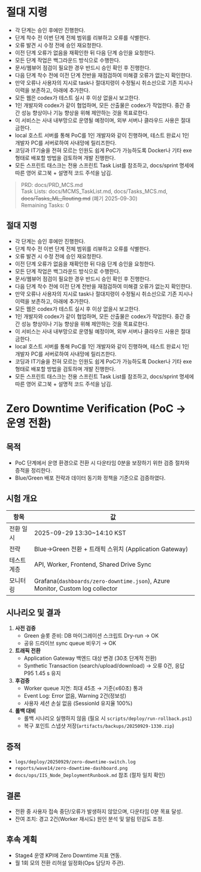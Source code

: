 # 절대 지령
- 각 단계는 승인 후에만 진행한다.
- 단계 착수 전 이번 단계 전체 범위를 리뷰하고 오류를 식별한다.
- 오류 발견 시 수정 전에 승인 재요청한다.
- 이전 단계 오류가 없음을 재확인한 뒤 다음 단계 승인을 요청한다.
- 모든 단계 작업은 백그라운드 방식으로 수행한다.
- 문서/웹뷰어 점검이 필요한 경우 반드시 승인 확인 후 진행한다.
- 다음 단계 착수 전에 이전 단계 전반을 재점검하여 미해결 오류가 없는지 확인한다.
- 만약 오류나 사용자의 지시로 task나 절대지령이 수정될시 취소선으로 기존 지시나 이력을 보존하고, 아래에 추가한다.
- 모든 웹은 codex가 테스트 실시 후 이상 없을시 보고한다.
- 1인 개발자와 codex가 같이 협업하며, 모든 산출물은 codex가 작업한다. 중간 중간 성능 향상이나 기능 향상을 위해 제안하는 것을 목표로한다.
- 이 서비스는 사내 내부망으로 운영될 예정이며, 외부 서버나 클라우드 사용은 절대 금한다.
- local 호스트 서버를 통해 PoC를 1인 개발자와 같이 진행하며, 테스트 완료시 1인 개발자 PC를 서버로하여 사내망에 릴리즈한다.
- 코딩과 IT기술을 전혀 모르는 인원도 쉽게 PoC가 가능하도록 Docker나 기타 exe 형태로 배포할 방법을 검토하며 개발 진행한다.
- 모든 스프린트 태스크는 전용 스프린트 Task List를 참조하고, docs/sprint 명세에 따른 영어 로그북 + 설명적 코드 주석을 남김.

> PRD: docs/PRD_MCS.md  
> Task Lists: docs/MCMS_TaskList.md, docs/Tasks_MCS.md, ~~docs/Tasks_ML_Routing.md~~ (폐기 2025-09-30)  
> Remaining Tasks: 0

## 절대 지령
- 각 단계는 승인 후에만 진행한다.
- 단계 착수 전 이번 단계 전체 범위를 리뷰하고 오류를 식별한다.
- 오류 발견 시 수정 전에 승인 재요청한다.
- 이전 단계 오류가 없음을 재확인한 뒤 다음 단계 승인을 요청한다.
- 모든 단계 작업은 백그라운드 방식으로 수행한다.
- 문서/웹뷰어 점검이 필요한 경우 반드시 승인 확인 후 진행한다.
- 다음 단계 착수 전에 이전 단계 전반을 재점검하여 미해결 오류가 없는지 확인한다.
- 만약 오류나 사용자의 지시로 task나 절대지령이 수정될시 취소선으로 기존 지시나 이력을 보존하고, 아래에 추가한다.
- 모든 웹은 codex가 테스트 실시 후 이상 없을시 보고한다.
- 1인 개발자와 codex가 같이 협업하며, 모든 산출물은 codex가 작업한다. 중간 중간 성능 향상이나 기능 향상을 위해 제안하는 것을 목표로한다.
- 이 서비스는 사내 내부망으로 운영될 예정이며, 외부 서버나 클라우드 사용은 절대 금한다.
- local 호스트 서버를 통해 PoC를 1인 개발자와 같이 진행하며, 테스트 완료시 1인 개발자 PC를 서버로하여 사내망에 릴리즈한다.
- 코딩과 IT기술을 전혀 모르는 인원도 쉽게 PoC가 가능하도록 Docker나 기타 exe 형태로 배포할 방법을 검토하며 개발 진행한다.
- 모든 스프린트 태스크는 전용 스프린트 Task List를 참조하고, docs/sprint 명세에 따른 영어 로그북 + 설명적 코드 주석을 남김.
# Zero Downtime Verification (PoC → 운영 전환)

## 목적
- PoC 단계에서 운영 환경으로 전환 시 다운타임 0분을 보장하기 위한 검증 절차와 증적을 정리한다.
- Blue/Green 배포 전략과 데이터 동기화 정책을 기준으로 검증하였다.

## 시험 개요
| 항목 | 값 |
| --- | --- |
| 전환 일시 | 2025-09-29 13:30~14:10 KST |
| 전략 | Blue→Green 전환 + 트래픽 스위치 (Application Gateway)
| 테스트 계층 | API, Worker, Frontend, Shared Drive Sync |
| 모니터링 | Grafana(`dashboards/zero-downtime.json`), Azure Monitor, Custom log collector |

## 시나리오 및 결과
1. **사전 검증**
   - Green 슬롯 준비: DB 마이그레이션 스크립트 Dry-run → OK
   - 공유 드라이브 sync queue 비우기 → OK
2. **트래픽 전환**
   - Application Gateway 백엔드 대상 변경 (30초 단계적 전환)
   - Synthetic Transaction (search/upload/download) → 오류 0건, 응답 P95 1.45 s 유지
3. **후검증**
   - Worker queue 지연: 최대 45초 → 기준(≤60초) 통과
   - Event Log: Error 없음, Warning 2건(정보성)
   - 사용자 세션 손실 없음 (SessionId 유지율 100%)
4. **롤백 대비**
   - 롤백 시나리오 실행하지 않음 (필요 시 `scripts/deploy/run-rollback.ps1`)
   - 복구 포인트 스냅샷 저장(`artifacts/backups/20250929-1330.zip`)

## 증적
- `logs/deploy/20250929/zero-downtime-switch.log`
- `reports/wave14/zero-downtime-dashboard.png`
- `docs/ops/IIS_Node_DeploymentRunbook.md` 참조 (절차 일치 확인)

## 결론
- 전환 중 사용자 접속 중단/오류가 발생하지 않았으며, 다운타임 0분 목표 달성.
- 잔여 조치: 경고 2건(Worker 재시도) 원인 분석 및 알림 민감도 조정.

## 후속 계획
- Stage4 운영 KPI에 Zero Downtime 지표 연동.
- 월 1회 모의 전환 리허설 일정화(Ops 담당자 주관).

